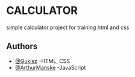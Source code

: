 
# CALCULATOR

simple calculator project for training html and css



## Authors

- [@Gukisz](https://www.github.com/gukisz) -HTML, CSS
- [@ArthurManske](https://github.com/arthur-manske) -JavaScript

